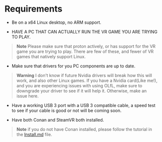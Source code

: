 # Requirements

- Be on a x64 Linux desktop, no ARM support.

- HAVE A PC THAT CAN ACTUALLY RUN THE VR GAME YOU ARE TRYING TO PLAY.

> **Note**
> Please make sure that proton actively, or has support for the VR game you are trying to play.
> There are few of these, and fewer of VR games that natively support Linux.

- Make sure that drivers for you PC components are up to date.

> **Warning**
> I don't know if future Nvidia drivers will break how this will work, and also other Linux games.
> If you have a Nvidia card(Like me!), and you are experiencing issues with using OLfL, make sure to downgrade your driver to see if it will help it. Otherwise, make an issue here.

- Have a working USB 3 port with a USB 3 compatible cable, a speed test to see if your cable is good or not will be coming soon.

- Have both Conan and SteamVR both installed.

> **Note** if you do not have Conan installed, please follow the tutorial in the [Install.md](Install.md) file.
